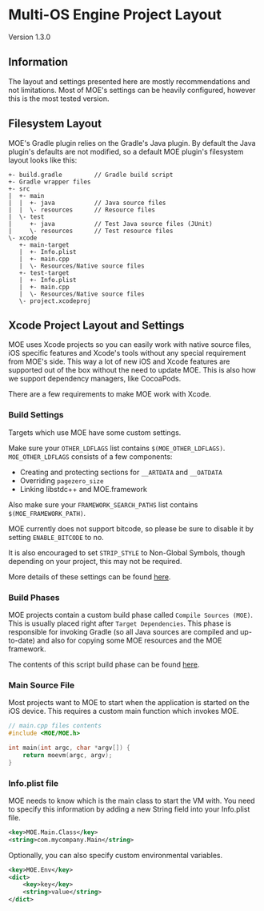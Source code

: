 # Multi-OS Engine Project Layout

Version 1.3.0

## Information

The layout and settings presented here are mostly recommendations and not
limitations. Most of MOE's settings can be heavily configured, however this is
the most tested version.

## Filesystem Layout

MOE's Gradle plugin relies on the Gradle's Java plugin. By default the Java
plugin's defaults are not modified, so a default MOE plugin's filesystem layout
looks like this:

```
+- build.gradle         // Gradle build script
+- Gradle wrapper files
+- src
|  +- main
|  |  +- java           // Java source files
|  |  \- resources      // Resource files
|  \- test
|     +- java           // Test Java source files (JUnit)
|     \- resources      // Test resource files
\- xcode
   +- main-target
   |  +- Info.plist
   |  +- main.cpp
   |  \- Resources/Native source files
   +- test-target
   |  +- Info.plist
   |  +- main.cpp
   |  \- Resources/Native source files
   \- project.xcodeproj
```

## Xcode Project Layout and Settings

MOE uses Xcode projects so you can easily work with native source files, iOS
specific features and Xcode's tools without any special requirement from MOE's
side. This way a lot of new iOS and Xcode features are supported out of the box
without the need to update MOE. This is also how we support dependency managers,
like CocoaPods.

There are a few requirements to make MOE work with Xcode.

### Build Settings

Targets which use MOE have some custom settings.

Make sure your `OTHER_LDFLAGS` list contains `$(MOE_OTHER_LDFLAGS)`.
`MOE_OTHER_LDFLAGS` consists of a few components:

- Creating and protecting sections for `__ARTDATA` and `__OATDATA`
- Overriding `pagezero_size`
- Linking libstdc++ and MOE.framework

Also make sure your `FRAMEWORK_SEARCH_PATHS` list contains
`$(MOE_FRAMEWORK_PATH)`.

MOE currently does not support bitcode, so please be sure to disable it by
setting `ENABLE_BITCODE` to no.

It is also encouraged to set `STRIP_STYLE` to Non-Global Symbols, though
depending on your project, this may not be required.

More details of these settings can be found [here](https://github.com/multi-os-engine/moe-generator-project/blob/master/src/main/java/org/moe/generator/project/writer/XcodeEditor.java).

### Build Phases

MOE projects contain a custom build phase called `Compile Sources (MOE)`.
This is usually placed right after `Target Dependencies`. This phase is
responsible for invoking Gradle (so all Java sources are compiled and
up-to-date) and also for copying some MOE resources and the MOE framework.

The contents of this script build phase can be found [here](https://github.com/multi-os-engine/moe-generator-project/blob/master/src/main/resources/org/moe/generator/project/moe.build.script.sh.in).

### Main Source File

Most projects want to MOE to start when the application is started on the iOS
device. This requires a custom main function which invokes MOE.

```cpp
// main.cpp files contents
#include <MOE/MOE.h>

int main(int argc, char *argv[]) {
    return moevm(argc, argv);
}
```

### Info.plist file

MOE needs to know which is the main class to start the VM with. You need to
specify this information by adding a new String field into your Info.plist file.

```xml
<key>MOE.Main.Class</key>
<string>com.mycompany.Main</string>
```

Optionally, you can also specify custom environmental variables.

```xml
<key>MOE.Env</key>
<dict>
	<key>key</key>
	<string>value</string>
</dict>
```